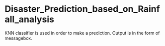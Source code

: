 # Disaster_Prediction_based_on_Rainfall_analysis
KNN classifier is used in order to make a prediction. Output is in the form of messagebox.
